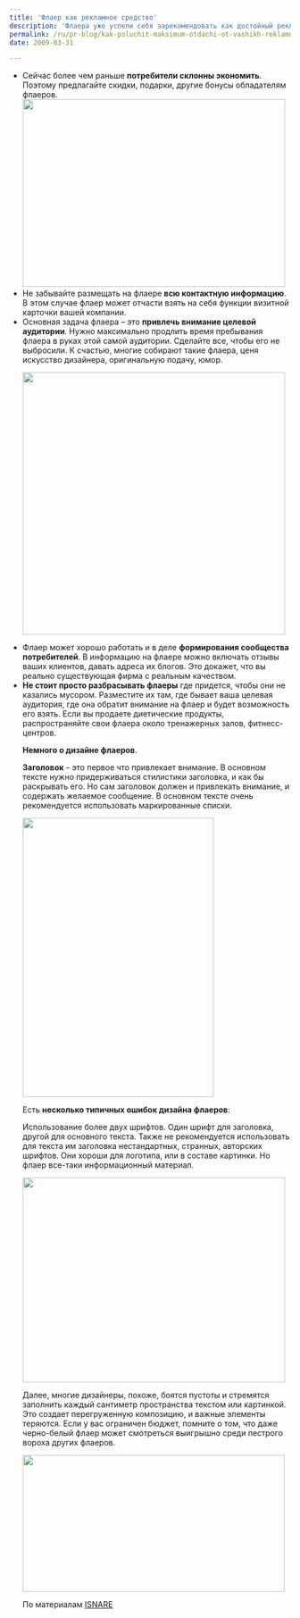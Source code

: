 ```yaml
---
title: 'Флаер как рекламное средство'
description: 'Флаера уже успели себя зарекомендовать как достойный рекламный инструмент - правда, в основном их используют организаторы музыкальных мероприятий. Несколько советов по использованию флаеров в своих промо-кампаниях.'
permalink: /ru/pr-blog/kak-poluchit-maksimum-otdachi-ot-vashikh-reklamnykh-flaerov
date: 2009-03-31

---
```


<ul><li>Сейчас более чем раньше <strong>потребители склонны экономить</strong>. Поэтому предлагайте скидки, подарки, другие бонусы обладателям флаеров.<img src="{{ site.assets }}/upload/2823296730_9024523eab.jpg" alt="" class="post__img" width="470" height="336"></li>
<li>Не забывайте размещать на флаере <strong>всю контактную информацию</strong>. В этом случае флаер  может отчасти взять на себя функции визитной карточки вашей компании. </li>
<li> Основная задача флаера – это <strong>привлечь внимание целевой аудитории</strong>. Нужно максимально продлить время пребывания флаера в руках этой самой аудитории. Сделайте все, чтобы его не выбросили. К счастью, многие собирают такие флаера, ценя искусство дизайнера, оригинальную подачу, юмор.

<img src="{{ site.assets }}/upload/3079714411_d191fc7612.jpg" alt="" class="post__img" width="470" height="470"></li>
<li> Флаер может хорошо работать и в деле <strong>формирования сообщества потребителей</strong>. В информацию на флаере можно включать отзывы ваших клиентов, давать адреса их блогов. Это докажет, что вы реально существующая фирма с реальным качеством. </li>
<li><strong>Не стоит просто разбрасывать флаеры</strong> где придется, чтобы они не казались мусором. Разместите их там, где бывает ваша целевая аудитория, где она обратит внимание на флаер и будет возможность его взять. Если вы продаете диетические продукты, распространяйте свои флаера около тренажерных залов, фитнесс-центров.  </li>

<strong>Немного о дизайне флаеров</strong>.

<strong>Заголовок</strong> – это первое что привлекает внимание. В основном тексте нужно придерживаться стилистики заголовка, и как бы раскрывать его. Но сам заголовок должен и привлекать внимание, и содержать желаемое сообщение. В основном тексте очень рекомендуется использовать маркированные списки.

<img src="{{ site.assets }}/upload/2246316611_bdbc121562.jpg" alt="" class="post__img" width="342" height="500">

Есть <strong>несколько типичных ошибок дизайна флаеров</strong>:

Использование более двух шрифтов. Один шрифт для заголовка, другой для основного текста. Также не рекомендуется использовать для текста им заголовка нестандартных, странных, авторских шрифтов. Они хороши для логотипа, или в составе картинки. Но флаер все-таки информационный материал.

<img src="{{ site.assets }}/upload/2828148522_c71e894689.jpg" alt="" class="post__img" width="470" height="367">

Далее, многие дизайнеры, похоже, боятся пустоты и стремятся заполнить каждый сантиметр пространства текстом или картинкой. Это создает перегруженную композицию, и важные элементы теряются. Если у вас ограничен бюджет, помните  о том, что даже черно-белый флаер может смотреться выигрышно среди пестрого вороха других флаеров.

<img src="{{ site.assets }}/upload/94034446_008925dbb2.jpg" alt="" class="post__img" width="469" height="245">

По материалам <a href="https://www.isnare.com/?aid=362894&amp;ca=Marketing">ISNARE</a>

